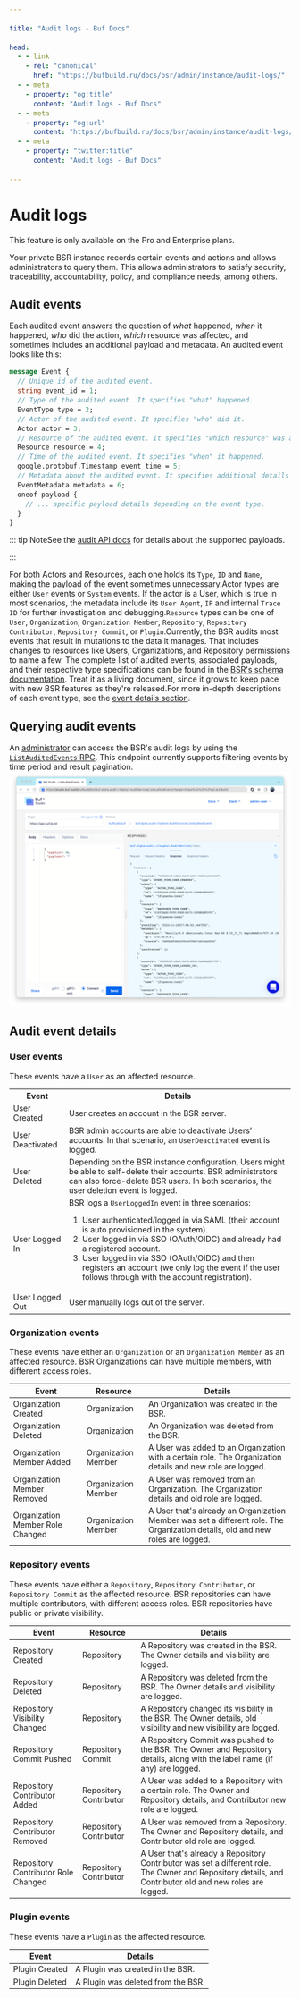 ```yaml
---

title: "Audit logs - Buf Docs"

head:
  - - link
    - rel: "canonical"
      href: "https://bufbuild.ru/docs/bsr/admin/instance/audit-logs/"
  - - meta
    - property: "og:title"
      content: "Audit logs - Buf Docs"
  - - meta
    - property: "og:url"
      content: "https://bufbuild.ru/docs/bsr/admin/instance/audit-logs/"
  - - meta
    - property: "twitter:title"
      content: "Audit logs - Buf Docs"

---
```


# Audit logs

This feature is only available on the Pro and Enterprise plans.

Your private BSR instance records certain events and actions and allows administrators to query them. This allows administrators to satisfy security, traceability, accountability, policy, and compliance needs, among others.

## Audit events

Each audited event answers the question of _what_ happened, _when_ it happened, _who_ did the action, _which_ resource was affected, and sometimes includes an additional payload and metadata. An audited event looks like this:

```protobuf
message Event {
  // Unique id of the audited event.
  string event_id = 1;
  // Type of the audited event. It specifies "what" happened.
  EventType type = 2;
  // Actor of the audited event. It specifies "who" did it.
  Actor actor = 3;
  // Resource of the audited event. It specifies "which resource" was affected.
  Resource resource = 4;
  // Time of the audited event. It specifies "when" it happened.
  google.protobuf.Timestamp event_time = 5;
  // Metadata about the audited event. It specifies additional details about the audited event.
  EventMetadata metadata = 6;
  oneof payload {
    // ... specific payload details depending on the event type.
  }
}
```

::: tip NoteSee the [audit API docs](https://buf.build/bufbuild/buf/docs/e32e91a7a3a14c9db9f7f25989f6d1c8:buf.alpha.audit.v1alpha1#buf.alpha.audit.v1alpha1.Event) for details about the supported payloads.

:::

For both Actors and Resources, each one holds its `Type`, `ID` and `Name`, making the payload of the event sometimes unnecessary.Actor types are either `User` events or `System` events. If the actor is a User, which is true in most scenarios, the metadata include its `User Agent`, `IP` and internal `Trace ID` for further investigation and debugging.`Resource` types can be one of `User`, `Organization`, `Organization Member`, `Repository`, `Repository Contributor`, `Repository Commit`, or `Plugin`.Currently, the BSR audits most events that result in mutations to the data it manages. That includes changes to resources like Users, Organizations, and Repository permissions to name a few. The complete list of audited events, associated payloads, and their respective type specifications can be found in the [BSR's schema documentation](https://buf.build/bufbuild/buf/docs/e32e91a7a3a14c9db9f7f25989f6d1c8:buf.alpha.audit.v1alpha1#buf.alpha.audit.v1alpha1.EventType). Treat it as a living document, since it grows to keep pace with new BSR features as they're released.For more in-depth descriptions of each event type, see the [event details section](#audit-event-details).

## Querying audit events

An [administrator](../user-lifecycle/#admin-users) can access the BSR's audit logs by using the [`ListAuditedEvents` RPC](https://buf.build/bufbuild/buf/docs/e32e91a7a3a14c9db9f7f25989f6d1c8:buf.alpha.audit.v1alpha1#buf.alpha.audit.v1alpha1.AuditService.ListAuditedEvents). This endpoint currently supports filtering events by time period and result pagination.![Listing Audit Events using Buf Studio](../../../../images/bsr/list-audit-events.png)

## Audit event details

### User events

These events have a `User` as an affected resource.

<div class="joplin-table-wrapper"><table><tbody><tr><th>Event</th><th>Details</th></tr><tr><td>User Created</td><td>User creates an account in the BSR server.</td></tr><tr><td>User Deactivated</td><td>BSR admin accounts are able to deactivate Users’ accounts. In that scenario, an <code>UserDeactivated</code> event is logged.</td></tr><tr><td>User Deleted</td><td>Depending on the BSR instance configuration, Users might be able to self-delete their accounts. BSR administrators can also force-delete BSR users. In both scenarios, the user deletion event is logged.</td></tr><tr><td>User Logged In</td><td>BSR logs a <code>UserLoggedIn</code> event in three scenarios:<ol><li>User authenticated/logged in via SAML (their account is auto provisioned in the system).</li><li>User logged in via SSO (OAuth/OIDC) and already had a registered account.</li><li>User logged in via SSO (OAuth/OIDC) and then registers an account (we only log the event if the user follows through with the account registration).</li></ol></td></tr><tr><td>User Logged Out</td><td>User manually logs out of the server.</td></tr></tbody></table></div>

### Organization events

These events have either an `Organization` or an `Organization Member` as an affected resource. BSR Organizations can have multiple members, with different access roles.

| Event                            | Resource            | Details                                                                                                                        |
| -------------------------------- | ------------------- | ------------------------------------------------------------------------------------------------------------------------------ |
| Organization Created             | Organization        | An Organization was created in the BSR.                                                                                        |
| Organization Deleted             | Organization        | An Organization was deleted from the BSR.                                                                                      |
| Organization Member Added        | Organization Member | A User was added to an Organization with a certain role. The Organization details and new role are logged.                     |
| Organization Member Removed      | Organization Member | A User was removed from an Organization. The Organization details and old role are logged.                                     |
| Organization Member Role Changed | Organization Member | A User that's already an Organization Member was set a different role. The Organization details, old and new roles are logged. |

### Repository events

These events have either a `Repository`, `Repository Contributor`, or `Repository Commit` as the affected resource. BSR repositories can have multiple contributors, with different access roles. BSR repositories have public or private visibility.

| Event                               | Resource               | Details                                                                                                                                                  |
| ----------------------------------- | ---------------------- | -------------------------------------------------------------------------------------------------------------------------------------------------------- |
| Repository Created                  | Repository             | A Repository was created in the BSR. The Owner details and visibility are logged.                                                                        |
| Repository Deleted                  | Repository             | A Repository was deleted from the BSR. The Owner details and visibility are logged.                                                                      |
| Repository Visibility Changed       | Repository             | A Repository changed its visibility in the BSR. The Owner details, old visibility and new visibility are logged.                                         |
| Repository Commit Pushed            | Repository Commit      | A Repository Commit was pushed to the BSR. The Owner and Repository details, along with the label name (if any) are logged.                              |
| Repository Contributor Added        | Repository Contributor | A User was added to a Repository with a certain role. The Owner and Repository details, and Contributor new role are logged.                             |
| Repository Contributor Removed      | Repository Contributor | A User was removed from a Repository. The Owner and Repository details, and Contributor old role are logged.                                             |
| Repository Contributor Role Changed | Repository Contributor | A User that's already a Repository Contributor was set a different role. The Owner and Repository details, and Contributor old and new roles are logged. |

### Plugin events

These events have a `Plugin` as the affected resource.

| Event          | Details                            |
| -------------- | ---------------------------------- |
| Plugin Created | A Plugin was created in the BSR.   |
| Plugin Deleted | A Plugin was deleted from the BSR. |

